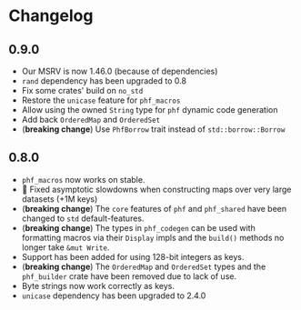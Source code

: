 # Changelog

## 0.9.0

* Our MSRV is now 1.46.0 (because of dependencies)
* `rand` dependency has been upgraded to 0.8
* Fix some crates' build on `no_std`
* Restore the `unicase` feature for `phf_macros`
* Allow using the owned `String` type for `phf` dynamic code generation
* Add back `OrderedMap` and `OrderedSet`
* (**breaking change**) Use `PhfBorrow` trait instead of `std::borrow::Borrow`

## 0.8.0

* `phf_macros` now works on stable.
* :tada: Fixed asymptotic slowdowns when constructing maps over very large datasets (+1M keys)
* (**breaking change**) The `core` features of `phf` and `phf_shared` have been changed to `std` default-features.
* (**breaking change**) The types in `phf_codegen` can be used with formatting macros via their `Display` impls and the `build()` methods no longer take `&mut Write`.
* Support has been added for using 128-bit integers as keys.
* (**breaking change**) The `OrderedMap` and `OrderedSet` types and the `phf_builder` crate have been removed due to lack of use.
* Byte strings now work correctly as keys.
* `unicase` dependency has been upgraded to 2.4.0
